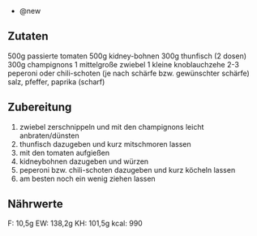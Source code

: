 - @new

## Zutaten
500g passierte tomaten
500g kidney-bohnen
300g thunfisch (2 dosen)
300g champignons
1 mittelgroße zwiebel
1 kleine knoblauchzehe
2-3 peperoni oder chili-schoten (je nach schärfe bzw. gewünschter schärfe)
salz, pfeffer, paprika (scharf)

## Zubereitung
1. zwiebel zerschnippeln und mit den champignons leicht anbraten/dünsten
2. thunfisch dazugeben und kurz mitschmoren lassen
3. mit den tomaten aufgießen
4. kidneybohnen dazugeben und würzen
5. peperoni bzw. chili-schoten dazugeben und kurz köcheln lassen
6. am besten noch ein wenig ziehen lassen

## Nährwerte
F: 10,5g
EW: 138,2g
KH: 101,5g
kcal: 990


